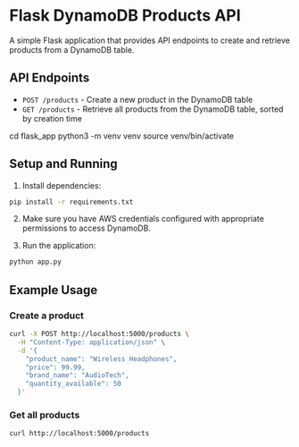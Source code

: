 # Flask DynamoDB Products API

A simple Flask application that provides API endpoints to create and retrieve products from a DynamoDB table.

## API Endpoints

- `POST /products` - Create a new product in the DynamoDB table
- `GET /products` - Retrieve all products from the DynamoDB table, sorted by creation time

cd flask_app
python3 -m venv venv
source venv/bin/activate

## Setup and Running

1. Install dependencies:

```sh
pip install -r requirements.txt
```

2. Make sure you have AWS credentials configured with appropriate permissions to access DynamoDB.

3. Run the application:

```sh
python app.py
```

## Example Usage

### Create a product

```bash
curl -X POST http://localhost:5000/products \
  -H "Content-Type: application/json" \
  -d '{
    "product_name": "Wireless Headphones",
    "price": 99.99,
    "brand_name": "AudioTech",
    "quantity_available": 50
  }'
```

### Get all products

```bash
curl http://localhost:5000/products
```